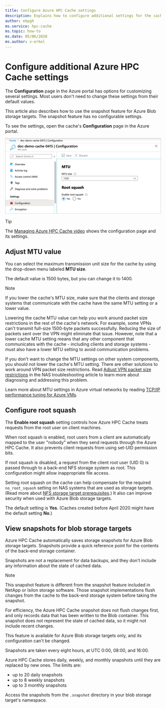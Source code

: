 ```yaml
---
title: Configure Azure HPC Cache settings
description: Explains how to configure additional settings for the cache like MTU and no-root-squash, and how to access the express snapshots from Azure Blob storage targets.
author: ekpgh
ms.service: hpc-cache
ms.topic: how-to
ms.date: 05/06/2020
ms.author: v-erkel
---
```


# Configure additional Azure HPC Cache settings

The **Configuration** page in the Azure portal has options for customizing several settings. Most users don't need to change these settings from their default values.

This article also describes how to use the snapshot feature for Azure Blob storage targets. The snapshot feature has no configurable settings.

To see the settings, open the cache's **Configuration** page in the Azure portal.

![screenshot of configuration page in Azure portal](media/configuration.png)

> [!TIP]
> The [Managing Azure HPC Cache video](https://azure.microsoft.com/resources/videos/managing-hpc-cache/) shows the configuration page and its settings.

## Adjust MTU value
<!-- linked from troubleshoot-nas article -->

You can select the maximum transmission unit size for the cache by using the drop-down menu labeled **MTU size**.

The default value is 1500 bytes, but you can change it to 1400.

> [!NOTE]
> If you lower the cache's MTU size, make sure that the clients and storage systems that communicate with the cache have the same MTU setting or a lower value.

Lowering the cache MTU value can help you work around packet size restrictions in the rest of the cache's network. For example, some VPNs can't transmit full-size 1500-byte packets successfully. Reducing the size of packets sent over the VPN might eliminate that issue. However, note that a lower cache MTU setting means that any other component that communicates with the cache - including clients and storage systems - must also have a lower MTU setting to avoid communication problems.

If you don't want to change the MTU settings on other system components, you should not lower the cache's MTU setting. There are other solutions to work around VPN packet size restrictions. Read [Adjust VPN packet size restrictions](troubleshoot-nas.md#adjust-vpn-packet-size-restrictions) in the NAS troubleshooting article to learn more about diagnosing and addressing this problem.

Learn more about MTU settings in Azure virtual networks by reading [TCP/IP performance tuning for Azure VMs](../virtual-network/virtual-network-tcpip-performance-tuning.md).

## Configure root squash
<!-- linked from troubleshoot -->

The **Enable root squash** setting controls how Azure HPC Cache treats requests from the root user on client machines.

When root squash is enabled, root users from a client are automatically mapped to the user "nobody" when they send requests through the Azure HPC Cache. It also prevents client requests from using set-UID permission bits.

If root squash is disabled, a request from the client root user (UID 0) is passed through to a back-end NFS storage system as root. This configuration might allow inappropriate file access.

Setting root squash on the cache can help compensate for the required ``no_root_squash`` setting on NAS systems that are used as storage targets. (Read more about [NFS storage target prerequisites](hpc-cache-prerequisites.md#nfs-storage-requirements).) It also can improve security when used with Azure Blob storage targets.

The default setting is **Yes**. (Caches created before April 2020 might have the default setting **No**.)

## View snapshots for blob storage targets

Azure HPC Cache automatically saves storage snapshots for Azure Blob storage targets. Snapshots provide a quick reference point for the contents of the back-end storage container.

Snapshots are not a replacement for data backups, and they don't include any information about the state of cached data.

> [!NOTE]
> This snapshot feature is different from the snapshot feature included in NetApp or Isilon storage software. Those snapshot implementations flush changes from the cache to the back-end storage system before taking the snapshot.
>
> For efficiency, the Azure HPC Cache snapshot does not flush changes first, and only records data that has been written to the Blob container. This snapshot does not represent the state of cached data, so it might not include recent changes.

This feature is available for Azure Blob storage targets only, and its configuration can't be changed.

Snapshots are taken every eight hours, at UTC 0:00, 08:00, and 16:00.

Azure HPC Cache stores daily, weekly, and monthly snapshots until they are replaced by new ones. The limits are:

* up to 20 daily snapshots
* up to 8 weekly snapshots
* up to 3 monthly snapshots

Access the snapshots from the `.snapshot` directory in your blob storage target's namespace.
